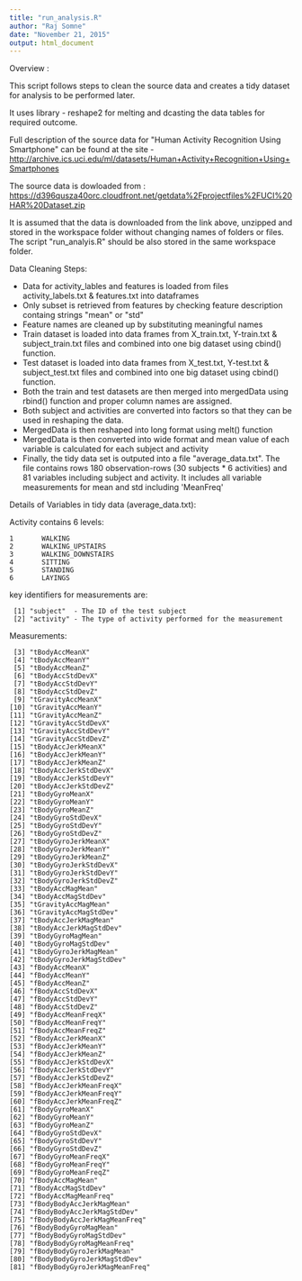 ```yaml
---
title: "run_analysis.R"
author: "Raj Somne"
date: "November 21, 2015"
output: html_document
---
```


Overview :

This script follows steps to clean the source data and creates a tidy dataset for analysis to be performed later.

It uses library - reshape2 for melting and dcasting the data tables for required outcome.

Full description of the source data for "Human Activity Recognition Using Smartphone" can be found at the site - <http://archive.ics.uci.edu/ml/datasets/Human+Activity+Recognition+Using+Smartphones>

The source data is dowloaded from :
<https://d396qusza40orc.cloudfront.net/getdata%2Fprojectfiles%2FUCI%20HAR%20Dataset.zip>

It is assumed that the data is downloaded from the link above, unzipped and stored in the workspace folder without changing names of folders or files. The script "run_analyis.R" should be also stored in the same workspace folder.

Data Cleaning Steps:

-   Data for activity_lables and features is loaded from files activity_labels.txt & features.txt into dataframes
-   Only subset is retrieved from features by checking feature description containg strings "mean" or "std"
-   Feature names are cleaned up by substituting meaningful names
-   Train dataset is loaded into data frames from X_train.txt, Y-train.txt & subject_train.txt files and combined into one big dataset using cbind() function.
-   Test dataset is loaded into data frames from X_test.txt, Y-test.txt & subject_test.txt files and combined into one big dataset using cbind() function.
-   Both the train and test datasets are then merged into mergedData using rbind() function and proper column names are assigned.
-   Both subject and activities are converted into factors so that they can be used in reshaping the data.
-   MergedData is then reshaped into long format using melt() function
-   MergedData is then converted into wide format and mean value of each variable is calculated for each subject and activity
-   Finally, the tidy data set is outputed into a file "average_data.txt".  The file contains rows 180 observation-rows (30 subjects * 6 activities) and 81 variables including subject and activity.  It includes all variable measurements for mean and std including 'MeanFreq'



Details of Variables in tidy data (average_data.txt):

Activity contains 6 levels:
```{r}
1       WALKING
2       WALKING_UPSTAIRS
3       WALKING_DOWNSTAIRS
4       SITTING
5       STANDING
6       LAYINGS  
```

key identifiers for measurements are:
```{r}
 [1] "subject"  - The ID of the test subject
 [2] "activity" - The type of activity performed for the measurement
```

Measurements:
```{r}
 [3] "tBodyAccMeanX"               
 [4] "tBodyAccMeanY"               
 [5] "tBodyAccMeanZ"               
 [6] "tBodyAccStdDevX"             
 [7] "tBodyAccStdDevY"             
 [8] "tBodyAccStdDevZ"             
 [9] "tGravityAccMeanX"            
[10] "tGravityAccMeanY"            
[11] "tGravityAccMeanZ"            
[12] "tGravityAccStdDevX"          
[13] "tGravityAccStdDevY"          
[14] "tGravityAccStdDevZ"          
[15] "tBodyAccJerkMeanX"           
[16] "tBodyAccJerkMeanY"           
[17] "tBodyAccJerkMeanZ"           
[18] "tBodyAccJerkStdDevX"         
[19] "tBodyAccJerkStdDevY"         
[20] "tBodyAccJerkStdDevZ"         
[21] "tBodyGyroMeanX"              
[22] "tBodyGyroMeanY"              
[23] "tBodyGyroMeanZ"              
[24] "tBodyGyroStdDevX"            
[25] "tBodyGyroStdDevY"            
[26] "tBodyGyroStdDevZ"            
[27] "tBodyGyroJerkMeanX"          
[28] "tBodyGyroJerkMeanY"          
[29] "tBodyGyroJerkMeanZ"          
[30] "tBodyGyroJerkStdDevX"        
[31] "tBodyGyroJerkStdDevY"        
[32] "tBodyGyroJerkStdDevZ"        
[33] "tBodyAccMagMean"             
[34] "tBodyAccMagStdDev"           
[35] "tGravityAccMagMean"          
[36] "tGravityAccMagStdDev"        
[37] "tBodyAccJerkMagMean"         
[38] "tBodyAccJerkMagStdDev"       
[39] "tBodyGyroMagMean"            
[40] "tBodyGyroMagStdDev"          
[41] "tBodyGyroJerkMagMean"        
[42] "tBodyGyroJerkMagStdDev"      
[43] "fBodyAccMeanX"               
[44] "fBodyAccMeanY"               
[45] "fBodyAccMeanZ"               
[46] "fBodyAccStdDevX"             
[47] "fBodyAccStdDevY"             
[48] "fBodyAccStdDevZ"             
[49] "fBodyAccMeanFreqX"           
[50] "fBodyAccMeanFreqY"           
[51] "fBodyAccMeanFreqZ"           
[52] "fBodyAccJerkMeanX"           
[53] "fBodyAccJerkMeanY"           
[54] "fBodyAccJerkMeanZ"           
[55] "fBodyAccJerkStdDevX"         
[56] "fBodyAccJerkStdDevY"         
[57] "fBodyAccJerkStdDevZ"         
[58] "fBodyAccJerkMeanFreqX"       
[59] "fBodyAccJerkMeanFreqY"       
[60] "fBodyAccJerkMeanFreqZ"       
[61] "fBodyGyroMeanX"              
[62] "fBodyGyroMeanY"              
[63] "fBodyGyroMeanZ"              
[64] "fBodyGyroStdDevX"            
[65] "fBodyGyroStdDevY"            
[66] "fBodyGyroStdDevZ"            
[67] "fBodyGyroMeanFreqX"          
[68] "fBodyGyroMeanFreqY"          
[69] "fBodyGyroMeanFreqZ"          
[70] "fBodyAccMagMean"             
[71] "fBodyAccMagStdDev"           
[72] "fBodyAccMagMeanFreq"         
[73] "fBodyBodyAccJerkMagMean"     
[74] "fBodyBodyAccJerkMagStdDev"   
[75] "fBodyBodyAccJerkMagMeanFreq" 
[76] "fBodyBodyGyroMagMean"        
[77] "fBodyBodyGyroMagStdDev"      
[78] "fBodyBodyGyroMagMeanFreq"    
[79] "fBodyBodyGyroJerkMagMean"    
[80] "fBodyBodyGyroJerkMagStdDev"  
[81] "fBodyBodyGyroJerkMagMeanFreq"
```



